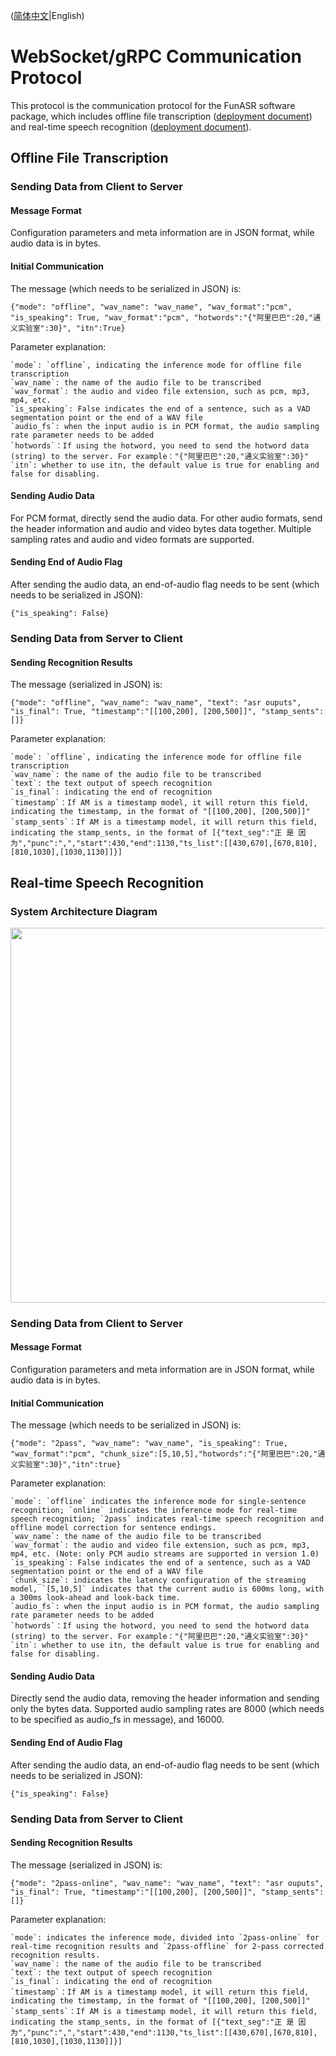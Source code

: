 ([简体中文](./websocket_protocol_zh.md)|English)

# WebSocket/gRPC Communication Protocol
This protocol is the communication protocol for the FunASR software package, which includes offline file transcription ([deployment document](./SDK_tutorial.md)) and real-time speech recognition ([deployment document](./SDK_tutorial_online.md)).

## Offline File Transcription
### Sending Data from Client to Server
#### Message Format
Configuration parameters and meta information are in JSON format, while audio data is in bytes.
#### Initial Communication
The message (which needs to be serialized in JSON) is:
```text
{"mode": "offline", "wav_name": "wav_name", "wav_format":"pcm", "is_speaking": True, "wav_format":"pcm", "hotwords":"{"阿里巴巴":20,"通义实验室":30}", "itn":True}
```
Parameter explanation:
```text
`mode`: `offline`, indicating the inference mode for offline file transcription
`wav_name`: the name of the audio file to be transcribed
`wav_format`: the audio and video file extension, such as pcm, mp3, mp4, etc.
`is_speaking`: False indicates the end of a sentence, such as a VAD segmentation point or the end of a WAV file
`audio_fs`: when the input audio is in PCM format, the audio sampling rate parameter needs to be added
`hotwords`：If using the hotword, you need to send the hotword data (string) to the server. For example："{"阿里巴巴":20,"通义实验室":30}"
`itn`: whether to use itn, the default value is true for enabling and false for disabling.
```

#### Sending Audio Data
For PCM format, directly send the audio data. For other audio formats, send the header information and audio and video bytes data together. Multiple sampling rates and audio and video formats are supported.

#### Sending End of Audio Flag
After sending the audio data, an end-of-audio flag needs to be sent (which needs to be serialized in JSON):
```text
{"is_speaking": False}
```

### Sending Data from Server to Client
#### Sending Recognition Results
The message (serialized in JSON) is:
```text
{"mode": "offline", "wav_name": "wav_name", "text": "asr ouputs", "is_final": True, "timestamp":"[[100,200], [200,500]]", "stamp_sents":[]}
```
Parameter explanation:
```text
`mode`: `offline`, indicating the inference mode for offline file transcription
`wav_name`: the name of the audio file to be transcribed
`text`: the text output of speech recognition
`is_final`: indicating the end of recognition
`timestamp`：If AM is a timestamp model, it will return this field, indicating the timestamp, in the format of "[[100,200], [200,500]]"
`stamp_sents`：If AM is a timestamp model, it will return this field, indicating the stamp_sents, in the format of [{"text_seg":"正 是 因 为","punc":",","start":430,"end":1130,"ts_list":[[430,670],[670,810],[810,1030],[1030,1130]]}]
```

## Real-time Speech Recognition
### System Architecture Diagram

<div align="left"><img src="images/2pass.jpg" width="600"/></div>

### Sending Data from Client to Server
#### Message Format
Configuration parameters and meta information are in JSON format, while audio data is in bytes.

#### Initial Communication
The message (which needs to be serialized in JSON) is:
```text
{"mode": "2pass", "wav_name": "wav_name", "is_speaking": True, "wav_format":"pcm", "chunk_size":[5,10,5],"hotwords":"{"阿里巴巴":20,"通义实验室":30}","itn":true}
```
Parameter explanation:
```text
`mode`: `offline` indicates the inference mode for single-sentence recognition; `online` indicates the inference mode for real-time speech recognition; `2pass` indicates real-time speech recognition and offline model correction for sentence endings.
`wav_name`: the name of the audio file to be transcribed
`wav_format`: the audio and video file extension, such as pcm, mp3, mp4, etc. (Note: only PCM audio streams are supported in version 1.0)
`is_speaking`: False indicates the end of a sentence, such as a VAD segmentation point or the end of a WAV file
`chunk_size`: indicates the latency configuration of the streaming model, `[5,10,5]` indicates that the current audio is 600ms long, with a 300ms look-ahead and look-back time.
`audio_fs`: when the input audio is in PCM format, the audio sampling rate parameter needs to be added
`hotwords`：If using the hotword, you need to send the hotword data (string) to the server. For example："{"阿里巴巴":20,"通义实验室":30}"
`itn`: whether to use itn, the default value is true for enabling and false for disabling.
```
#### Sending Audio Data
Directly send the audio data, removing the header information and sending only the bytes data. Supported audio sampling rates are 8000 (which needs to be specified as audio_fs in message), and 16000.
#### Sending End of Audio Flag
After sending the audio data, an end-of-audio flag needs to be sent (which needs to be serialized in JSON):
```text
{"is_speaking": False}
```
### Sending Data from Server to Client
#### Sending Recognition Results
The message (serialized in JSON) is:

```text
{"mode": "2pass-online", "wav_name": "wav_name", "text": "asr ouputs", "is_final": True, "timestamp":"[[100,200], [200,500]]", "stamp_sents":[]}
```
Parameter explanation:
```text
`mode`: indicates the inference mode, divided into `2pass-online` for real-time recognition results and `2pass-offline` for 2-pass corrected recognition results.
`wav_name`: the name of the audio file to be transcribed
`text`: the text output of speech recognition
`is_final`: indicating the end of recognition
`timestamp`：If AM is a timestamp model, it will return this field, indicating the timestamp, in the format of "[[100,200], [200,500]]"
`stamp_sents`：If AM is a timestamp model, it will return this field, indicating the stamp_sents, in the format of [{"text_seg":"正 是 因 为","punc":",","start":430,"end":1130,"ts_list":[[430,670],[670,810],[810,1030],[1030,1130]]}]
```
